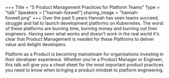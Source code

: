 +++
Title = "5 Product Management Practices for Platform Teams"
Type = "talk"
Speakers = ["hannah-foxwell"]
sharing_image = "hannah-foxwell.png"
+++
Over the past 5 years Hannah has seen teams succeed, struggle and fail to launch development platforms on Kubernetes. The worst of these platforms are burning time, burning money and burning out their engineers. Having seen what works and doesn't work in the real world it's clear that Product Management is needed for these Platforms to deliver value and delight developers.

Platform as a Product is becoming mainstream for organisations investing in their developer experience. Whether you're a Product Manager or Engineer, this talk will give you a cheat sheet for the most important product practices you need to know when bringing a product mindset to platform engineering.
